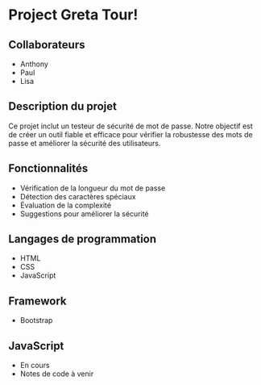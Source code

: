 # Project Greta Tour!

## Collaborateurs
- Anthony
- Paul
- Lisa

## Description du projet
Ce projet inclut un testeur de sécurité de mot de passe. Notre objectif est de créer un outil fiable et efficace pour vérifier la robustesse des mots de passe et améliorer la sécurité des utilisateurs.

## Fonctionnalités
- Vérification de la longueur du mot de passe
- Détection des caractères spéciaux
- Évaluation de la complexité
- Suggestions pour améliorer la sécurité

## Langages de programmation 
- HTML
- CSS 
- JavaScript

## Framework
- Bootstrap

## JavaScript
- En cours 
- Notes de code à venir

